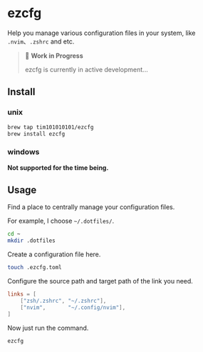 # ezcfg

Help you manage various configuration files in your system, like `.nvim`、`.zshrc` and etc.

> 🚧 **Work in Progress**
>
> ezcfg is currently in active development...

## Install

### unix

```bash
brew tap tim101010101/ezcfg
brew install ezcfg
```

### windows

**Not supported for the time being.**

## Usage

Find a place to centrally manage your configuration files. 

For example, I choose `~/.dotfiles/`.

```sh
cd ~
mkdir .dotfiles
```

Create a configuration file here.

```sh
touch .ezcfg.toml
```

Configure the source path and target path of the link you need.

```toml
links = [
    ["zsh/.zshrc", "~/.zshrc"],
    ["nvim",       "~/.config/nvim"],
]
```

Now just run the command.

```sh
ezcfg
```